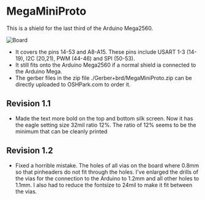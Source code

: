 MegaMiniProto
============

This is a shield for the last third of the Arduino Mega2560.

![Board](https://raw.github.com/TMuel1123/MiniProjects/master/MegaMiniProto/img.png)

* It covers the pins 14-53 and A8-A15. These pins include USART 1-3 (14-19), I2C (20,21), PWM (44-46) and SPI (50-53).
* It still fits onto the Arduino Mega2560 if a normal shield ia connected to the Arduino Mega.
* The gerber files in the zip file ./Gerber+brd/MegaMiniProto.zip can be directly uploaded to OSHPark.com to order it.

Revision 1.1
------------
* Made the text more bold on the top and bottom silk screen. Now it has the eagle setting size 32mil ratio 12%. The ratio of 12% seems to be the minimum that can be cleanly printed

Revision 1.2
------------
* Fixed a horrible mistake. The holes of all vias on the board where 0.8mm so that pinheaders do not fit through the holes. I've enlarged the drills of the vias for the connection to the Arduino to 1.2mm and all other holes to 1.1mm. I also had to reduce the fontsize to 24mil to make it fit between the vias.
